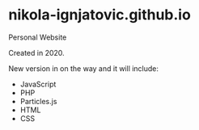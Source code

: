 # nikola-ignjatovic.github.io
Personal Website

Created in 2020.

New version in on the way and it will include:
- JavaScript
- PHP
- Particles.js
- HTML
- CSS
